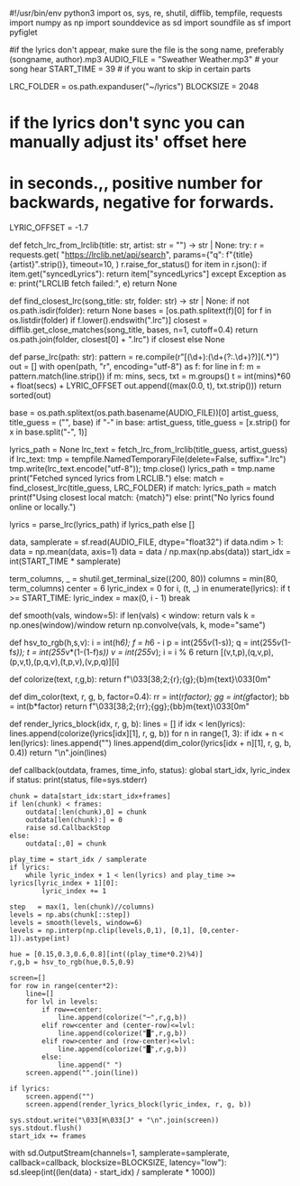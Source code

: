#!/usr/bin/env python3
import os, sys, re, shutil, difflib, tempfile, requests
import numpy as np
import sounddevice as sd
import soundfile as sf
import pyfiglet

#if the lyrics don't appear, make sure the file is the song name, preferably (songname, author).mp3
AUDIO_FILE   = "Sweather Weather.mp3"   # your song hear
START_TIME   = 39  # if you want to skip in certain parts

LRC_FOLDER   = os.path.expanduser("~/lyrics")
BLOCKSIZE    = 2048



# if the lyrics don't sync you can manually adjust its' offset here
# in seconds.,, positive number for backwards, negative for forwards.
LYRIC_OFFSET = -1.7


def fetch_lrc_from_lrclib(title: str, artist: str = "") -> str | None:
    try:
        r = requests.get(
            "https://lrclib.net/api/search",
            params={"q": f"{title} {artist}".strip()},
            timeout=10,
        )
        r.raise_for_status()
        for item in r.json():
            if item.get("syncedLyrics"):
                return item["syncedLyrics"]
    except Exception as e:
        print("LRCLIB fetch failed:", e)
    return None

def find_closest_lrc(song_title: str, folder: str) -> str | None:
    if not os.path.isdir(folder):
        return None
    bases = [os.path.splitext(f)[0] for f in os.listdir(folder)
             if f.lower().endswith(".lrc")]
    closest = difflib.get_close_matches(song_title, bases, n=1, cutoff=0.4)
    return os.path.join(folder, closest[0] + ".lrc") if closest else None

def parse_lrc(path: str):
    pattern = re.compile(r"\[(\d+):(\d+(?:\.\d+)?)\](.*)")
    out = []
    with open(path, "r", encoding="utf-8") as f:
        for line in f:
            m = pattern.match(line.strip())
            if m:
                mins, secs, txt = m.groups()
                t = int(mins)*60 + float(secs) + LYRIC_OFFSET
                out.append((max(0.0, t), txt.strip()))
    return sorted(out)

base = os.path.splitext(os.path.basename(AUDIO_FILE))[0]
artist_guess, title_guess = ("", base)
if "-" in base:
    artist_guess, title_guess = [x.strip() for x in base.split("-", 1)]

lyrics_path = None
lrc_text = fetch_lrc_from_lrclib(title_guess, artist_guess)
if lrc_text:
    tmp = tempfile.NamedTemporaryFile(delete=False, suffix=".lrc")
    tmp.write(lrc_text.encode("utf-8")); tmp.close()
    lyrics_path = tmp.name
    print("Fetched synced lyrics from LRCLIB.")
else:
    match = find_closest_lrc(title_guess, LRC_FOLDER)
    if match:
        lyrics_path = match
        print(f"Using closest local match: {match}")
    else:
        print("No lyrics found online or locally.")

lyrics = parse_lrc(lyrics_path) if lyrics_path else []

data, samplerate = sf.read(AUDIO_FILE, dtype="float32")
if data.ndim > 1:
    data = np.mean(data, axis=1)
data = data / np.max(np.abs(data))
start_idx = int(START_TIME * samplerate)

term_columns, _ = shutil.get_terminal_size((200, 80))
columns = min(80, term_columns)
center  = 6
lyric_index = 0
for i, (t, _) in enumerate(lyrics):
    if t >= START_TIME:
        lyric_index = max(0, i - 1)
        break

def smooth(vals, window=5):
    if len(vals) < window: return vals
    k = np.ones(window)/window
    return np.convolve(vals, k, mode="same")

def hsv_to_rgb(h,s,v):
    i = int(h*6); f = h*6 - i
    p = int(255*v*(1-s)); q = int(255*v*(1-f*s)); t = int(255*v*(1-(1-f)*s))
    v = int(255*v); i = i % 6
    return [(v,t,p),(q,v,p),(p,v,t),(p,q,v),(t,p,v),(v,p,q)][i]

def colorize(text, r,g,b):
    return f"\033[38;2;{r};{g};{b}m{text}\033[0m"

def dim_color(text, r, g, b, factor=0.4):
    rr = int(r*factor); gg = int(g*factor); bb = int(b*factor)
    return f"\033[38;2;{rr};{gg};{bb}m{text}\033[0m"

def render_lyrics_block(idx, r, g, b):
    lines = []
    if idx < len(lyrics):
        lines.append(colorize(lyrics[idx][1], r, g, b))
    for n in range(1, 3):
        if idx + n < len(lyrics):
            lines.append("")
            lines.append(dim_color(lyrics[idx + n][1], r, g, b, 0.4))
    return "\n".join(lines)

def callback(outdata, frames, time_info, status):
    global start_idx, lyric_index
    if status: print(status, file=sys.stderr)

    chunk = data[start_idx:start_idx+frames]
    if len(chunk) < frames:
        outdata[:len(chunk),0] = chunk
        outdata[len(chunk):] = 0
        raise sd.CallbackStop
    else:
        outdata[:,0] = chunk

    play_time = start_idx / samplerate
    if lyrics:
        while lyric_index + 1 < len(lyrics) and play_time >= lyrics[lyric_index + 1][0]:
            lyric_index += 1

    step   = max(1, len(chunk)//columns)
    levels = np.abs(chunk[::step])
    levels = smooth(levels, window=6)
    levels = np.interp(np.clip(levels,0,1), [0,1], [0,center-1]).astype(int)

    hue = [0.15,0.3,0.6,0.8][int((play_time*0.2)%4)]
    r,g,b = hsv_to_rgb(hue,0.5,0.9)

    screen=[]
    for row in range(center*2):
        line=[]
        for lvl in levels:
            if row==center:
                line.append(colorize("─",r,g,b))
            elif row<center and (center-row)<=lvl:
                line.append(colorize("█",r,g,b))
            elif row>center and (row-center)<=lvl:
                line.append(colorize("█",r,g,b))
            else:
                line.append(" ")
        screen.append("".join(line))

    if lyrics:
        screen.append("")
        screen.append(render_lyrics_block(lyric_index, r, g, b))

    sys.stdout.write("\033[H\033[J" + "\n".join(screen))
    sys.stdout.flush()
    start_idx += frames

with sd.OutputStream(channels=1, samplerate=samplerate,
                     callback=callback, blocksize=BLOCKSIZE, latency="low"):
    sd.sleep(int((len(data) - start_idx) / samplerate * 1000))
